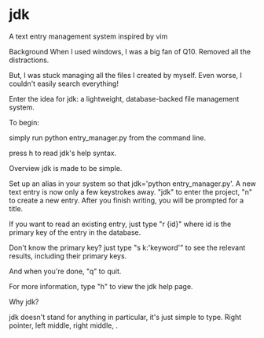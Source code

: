 jdk
===

A text entry management system inspired by vim

Background
When I used windows, I was a big fan of Q10.  Removed all the distractions.

But, I was stuck managing all the files I created by myself.  Even worse, I couldn't easily search everything!

Enter the idea for jdk: a lightweight, database-backed file management system.

To begin:

simply run python entry_manager.py from the command line.

press h to read jdk's help syntax.

Overview
jdk is made to be simple.

Set up an alias in your system so that jdk='python entry_manager.py'.  A new text entry is now only a few keystrokes away.
"jdk" to enter the project, "n" to create a new entry.  After you finish writing, you will be prompted for a title.

If you want to read an existing entry, just type "r {id}" where id is the primary key of the entry in the database.

Don't know the primary key?  just type "s k:'keyword'" to see the relevant results, including their primary keys.

And when you're done, "q" to quit.

For more information, type "h" to view the jdk help page.

Why jdk?

jdk doesn't stand for anything in particular, it's just simple to type.  Right pointer, left middle, right middle, <CR>.
